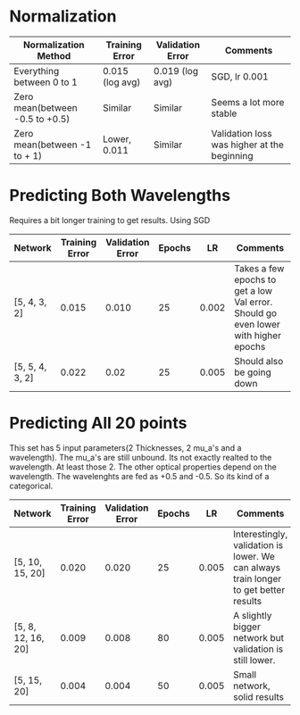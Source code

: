 # Normalization
|Normalization Method | Training Error | Validation Error| Comments |
|---------------------|----------------|-----------------|----------|
|Everything between 0 to 1 | 0.015 (log avg) | 0.019 (log avg)| SGD, lr 0.001|
|Zero mean(between -0.5 to +0.5) | Similar | Similar | Seems a lot more stable|
|Zero mean(between -1 to + 1)  | Lower, 0.011| Similar | Validation loss was higher at the beginning|
  
# Predicting Both Wavelengths
Requires a bit longer training to get results. Using SGD

|Network | Training Error | Validation Error| Epochs |LR       | Comments |
|--------|----------------|-----------------|--------|---------|----------|
|[5, 4, 3, 2] | 0.015     | 0.010           | 25     | 0.002   |Takes a few epochs to get a low Val error. Should go even lower with higher epochs|
|[5, 5, 4, 3, 2] | 0.022  | 0.02            | 25     | 0.005   | Should also be going down|

# Predicting All 20 points
This set has 5 input parameters(2 Thicknesses, 2 mu_a's and a wavelength). The mu_a's are still unbound. Its not exactly realted to the wavelength. At least those 2. The other optical properties depend on the wavelength. The wavelenghts are fed as +0.5 and -0.5. So its kind of a categorical. 

|Network | Training Error | Validation Error| Epochs |LR       | Comments |
|--------|----------------|-----------------|--------|---------|----------|
|[5, 10, 15, 20] | 0.020     | 0.020        | 25     | 0.005   |Interestingly, validation is lower. We can always train longer to get better results|
|[5, 8, 12, 16, 20] | 0.009  | 0.008        | 80     | 0.005   | A slightly bigger network but validation is still lower.|
|[5, 15, 20]        | 0.004  | 0.004        | 50     | 0.005   | Small network, solid results|


